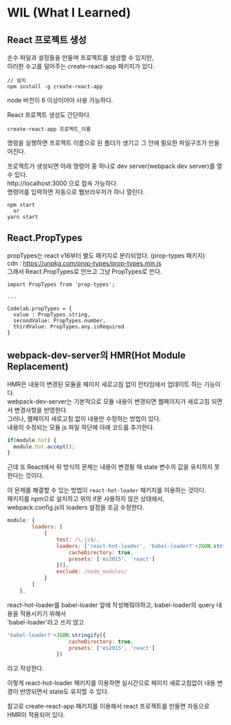# WIL (What I Learned)

## React 프로젝트 생성
손수 파일과 설정들을 만들며 프로젝트를 생성할 수 있지만,  
이러한 수고를 덜어주는 create-react-app 패키지가 있다.  
```
// 설치
npm install -g create-react-app
```
node 버전이 6 이상이어야 사용 가능하다.  

React 프로젝트 생성도 간단하다.  
```
create-react-app 프로젝트_이름
```

명령을 실행하면 프로젝트 이름으로 된 폴더가 생기고 그 안에 필요한 파일구조가 만들어진다.  

프로젝트가 생성되면 아래 명령어 중 하나로 dev server(webpack dev server)를 열수 있다.  
http://localhost:3000 으로 접속 가능하다.  
명령어를 입력하면 자동으로 웹브라우저가 하나 열린다.  
```
npm start
  or
yarn start
```


## React.PropTypes
propTypes는 react v16부터 별도 패키지로 분리되었다. (prop-types 패키지)  
cdn : https://unpkg.com/prop-types/prop-types.min.js  
그래서 React.PropTypes로 안쓰고 그냥 PropTypes로 쓴다.  

```
import PropTypes from 'prop-types';

...

Codelab.propTypes = {
  value : PropTypes.string,
  secondValue: PropTypes.number,
  thirdValue: PropTypes.any.isRequired
}
```


## webpack-dev-server의 HMR(Hot Module Replacement)
HMR은 내용이 변경된 모듈을 페이지 새로고침 없이 런타임에서 업데이트 하는 기능이다.  
webpack-dev-server는 기본적으로 모듈 내용이 변경되면 웹페이지가 새로고침 되면서 변경사항을 반영한다.  
그러나, 웹페이지 새로고침 없이 내용만 수정하는 방법이 있다.  
내용이 수정되는 모듈 js 파일 하단에 아래 코드를 추가한다.  
```javascript
if(module.hot) {
  module.hot.accept();
}
```

근데 또 React에서 위 방식의 문제는 내용이 변경될 때 state 변수의 값을 유지하지 못한다는 것이다.  

이 문제를 해결할 수 있는 방법이 ```react-hot-loader``` 패키지를 이용하는 것이다.  
패키지를 npm으로 설치하고 위의 if문 사용하지 않은 상태에서,  
webpack.config.js의 loaders 설정을 조금 수정한다.  
```js
module: {
        loaders: [
            {
                test: /\.js$/,
                loaders: ['react-hot-loader', 'babel-loader?'+JSON.stringify({
                    cacheDirectory: true,
                    presets: ['es2015', 'react']
                })],
                exclude: /node_modules/
            }
        ]
    },
```
react-hot-loader를 babel-loader 앞에 작성해줘야하고, babel-loader의 query 내용을 적용시키기 위해서  
'babel-loader'라고 쓰지 않고  
```js
'babel-loader?'+JSON.stringify({
                    cacheDirectory: true,
                    presets: ['es2015', 'react']
                })
```
라고 작성한다.  

이렇게 react-hot-loader 패키지를 이용하면 실시간으로 페이지 새로고침없이 내용 변경이 반영되면서 state도 유지할 수 있다.  

참고로 create-react-app 패키지를 이용해서 react 프로젝트를 만들면 자동으로 HMR이 적용되어 있다.  
